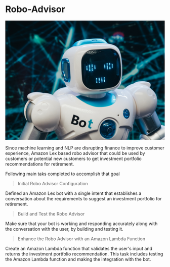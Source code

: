 # Robo-Advisor

![Robo](https://github.com/chirathlv/Robo-Advisor/blob/main/Icons/robo.jpg)

Since machine learning and NLP are disrupting finance to improve customer experience, Amazon Lex based robo advisor that could be used by customers or potential new customers to get investment portfolio recommendations for retirement.

Following main taks completed to accomplish that goal

> Initial Robo Advisor Configuration

Defined an Amazon Lex bot with a single intent that establishes a conversation about the requirements to suggest an investment portfolio for retirement.

> Build and Test the Robo Advisor

Make sure that your bot is working and responding accurately along with the conversation with the user, by building and testing it.

> Enhance the Robo Advisor with an Amazon Lambda Function

Create an Amazon Lambda function that validates the user's input and returns the investment portfolio recommendation. This task includes testing the Amazon Lambda function and making the integration with the bot.
